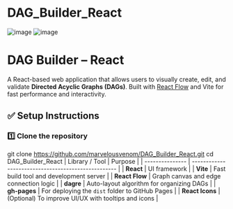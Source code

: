 # DAG_Builder_React
![image](https://github.com/user-attachments/assets/97e0df5b-bb01-48c7-9834-10b076e1e238)
![image](https://github.com/user-attachments/assets/0a3be0c2-559c-4ae4-a56a-a19590753e15)

# DAG Builder – React

A React-based web application that allows users to visually create, edit, and validate **Directed Acyclic Graphs (DAGs)**. Built with [React Flow](https://reactflow.dev/) and Vite for fast performance and interactivity.



## ✅ Setup Instructions

### 1️⃣ Clone the repository


git clone https://github.com/marvelousvenom/DAG_Builder_React.git
cd DAG_Builder_React
| Library / Tool  | Purpose                                             |
| --------------- | --------------------------------------------------- |
| **React**       | UI framework                                        |
| **Vite**        | Fast build tool and development server              |
| **React Flow**  | Graph canvas and edge connection logic              |
| **dagre**       | Auto-layout algorithm for organizing DAGs           |
| **gh-pages**    | For deploying the `dist` folder to GitHub Pages     |
| **React Icons** | (Optional) To improve UI/UX with tooltips and icons |


